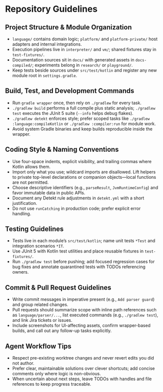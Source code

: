 # Repository Guidelines

## Project Structure & Module Organization
- `language/` contains domain logic; `platform/` and `platform-private/` host adapters and internal integrations.
- Execution pipelines live in `interpreter/` and `vm/`; shared fixtures stay in `test-fixtures/`.
- Documentation sources sit in `docs/` with generated assets in `docs-compiled/`; experiments belong in `research/` or `playground/`.
- Keep tests beside sources under `src/test/kotlin` and register any new module root in `settings.gradle`.

## Build, Test, and Development Commands
- Run `gradle wrapper` once, then rely on `./gradlew` for every task.
- `./gradlew build` performs a full compile plus static analysis; `./gradlew test` executes the JUnit 5 suite (`--info` helps debug flakes).
- `./gradlew detekt` enforces style; prefer scoped tasks like `./gradlew :language:compileKotlin` or `./gradlew :compiler:run` for module work.
- Avoid system Gradle binaries and keep builds reproducible inside the wrapper.

## Coding Style & Naming Conventions
- Use four-space indents, explicit visibility, and trailing commas where Kotlin allows them.
- Import only what you use; wildcard imports are disallowed. Lift helpers to private top-level declarations or companion objects—local functions are not permitted.
- Choose descriptive identifiers (e.g., `parseResult`, `JvmRuntimeConfig`) and favor immutable data in public APIs.
- Document any Detekt rule adjustments in `detekt.yml` with a short justification.
- Do not use `runCatching` in production code; prefer explicit error handling.

## Testing Guidelines
- Tests live in each module’s `src/test/kotlin`; name unit tests `*Test` and integration scenarios `*IT`.
- Use JUnit 5 with Kotlin test utilities and place reusable fixtures in `test-fixtures/`.
- Run `./gradlew test` before pushing; add focused regression cases for bug fixes and annotate quarantined tests with TODOs referencing owners.

## Commit & Pull Request Guidelines
- Write commit messages in imperative present (e.g., `Add parser guard`) and group related changes.
- Pull requests should summarize scope with inline path references such as `language/parser/...`, list executed commands (e.g., `./gradlew test`), and link Jira tickets or issues.
- Include screenshots for UI-affecting assets, confirm wrapper-based builds, and call out any follow-up tasks explicitly.

## Agent Workflow Tips
- Respect pre-existing worktree changes and never revert edits you did not author.
- Prefer clear, maintainable solutions over clever shortcuts; add concise comments only where logic is non-obvious.
- When uncertain about next steps, leave TODOs with handles and file references to keep progress traceable.
